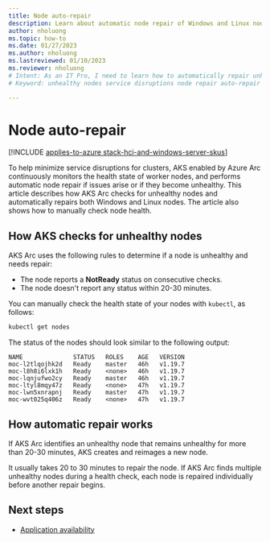 ```yaml
---
title: Node auto-repair
description: Learn about automatic node repair of Windows and Linux nodes in AKS enabled by Azure Arc.
author: nholuong
ms.topic: how-to
ms.date: 01/27/2023
ms.author: nholuong 
ms.lastreviewed: 01/10/2023
ms.reviewer: nholuong
# Intent: As an IT Pro, I need to learn how to automatically repair unhealthy nodes in order to avoid service disruptions.
# Keyword: unhealthy nodes service disruptions node repair auto-repair

---
```


# Node auto-repair

[!INCLUDE [applies-to-azure stack-hci-and-windows-server-skus](includes/aks-hci-applies-to-skus/aks-hybrid-applies-to-azure-stack-hci-windows-server-sku.md)]

To help minimize service disruptions for clusters, AKS enabled by Azure Arc continuously monitors the health state of worker nodes, and performs automatic node repair if issues arise or if they become unhealthy. This article describes how AKS Arc checks for unhealthy nodes and automatically repairs both Windows and Linux nodes. The article also shows how to manually check node health.

## How AKS checks for unhealthy nodes

AKS Arc uses the following rules to determine if a node is unhealthy and needs repair:

- The node reports a **NotReady** status on consecutive checks.
- The node doesn't report any status within 20-30 minutes.

You can manually check the health state of your nodes with `kubectl`, as follows:

```powershell
kubectl get nodes
```

The status of the nodes should look similar to the following output:

```output
NAME              STATUS   ROLES    AGE   VERSION
moc-l2tlqojhk2d   Ready    master   46h   v1.19.7
moc-l8h8i6lxk1h   Ready    <none>   46h   v1.19.7
moc-lqnjufwo2cy   Ready    master   46h   v1.19.7
moc-ltyl8mqy47z   Ready    <none>   47h   v1.19.7
moc-lwn5xnrapnj   Ready    master   47h   v1.19.7
moc-wvt025q406z   Ready    <none>   47h   v1.19.7
```

## How automatic repair works

If AKS Arc identifies an unhealthy node that remains unhealthy for more than 20-30 minutes, AKS creates and reimages a new node.

It usually takes 20 to 30 minutes to repair the node. If AKS Arc finds multiple unhealthy nodes during a health check, each node is repaired individually before another repair begins.

## Next steps

- [Application availability](./app-availability.md)
